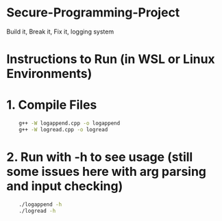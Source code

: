 # Secure-Programming-Project
Build it, Break it, Fix it, logging system

# Instructions to Run (in WSL or Linux Environments)
# 1. Compile Files
``` cmd
    g++ -W logappend.cpp -o logappend
    g++ -W logread.cpp -o logread
```
# 2. Run with -h to see usage (still some issues here with arg parsing and input checking)
```cmd
    ./logappend -h
    ./logread -h 
```